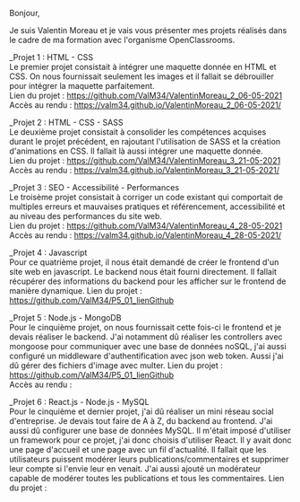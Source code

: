 Bonjour,

Je suis Valentin Moreau et je vais vous présenter mes projets réalisés dans le cadre de ma formation avec l'organisme OpenClassrooms.

_Projet 1 : HTML - CSS  
Le premier projet consistait à intégrer une maquette donnée en HTML et CSS. On nous fournissait seulement les images et il fallait se débrouiller pour intégrer la maquette parfaitement.  
Lien du projet : https://github.com/ValM34/ValentinMoreau_2_06-05-2021  
Accès au rendu : https://valm34.github.io/ValentinMoreau_2_06-05-2021/  

_Projet 2 : HTML - CSS - SASS  
Le deuxième projet consistait à consolider les compétences acquises durant le projet précédent, en rajoutant l'utilisation de SASS et la création d'animations en CSS. Il fallait là aussi intégrer une maquette donnée.  
Lien du projet : https://github.com/ValM34/ValentinMoreau_3_21-05-2021  
Accès au rendu : https://valm34.github.io/ValentinMoreau_3_21-05-2021/  

_Projet 3 : SEO - Accessibilité - Performances  
Le troisème projet consistait à corriger un code existant qui comportait de multiples erreurs et mauvaises pratiques et référencement, accessibilité et au niveau des performances du site web.  
Lien du projet : https://github.com/ValM34/ValentinMoreau_4_28-05-2021  
Accès au rendu : https://valm34.github.io/ValentinMoreau_4_28-05-2021/  

_Projet 4 : Javascript  
Pour ce quatrième projet, il nous était demandé de créer le frontend d'un site web en javascript. Le backend nous était fourni directement. Il fallait récupérer des informations du backend pour les afficher sur le frontend de manière dynamique.
Lien du projet : https://github.com/ValM34/P5_01_lienGithub  

_Projet 5 : Node.js - MongoDB  
Pour le cinquième projet, on nous fournissait cette fois-ci le frontend et je devais réaliser le backend. J'ai notamment dû réaliser les controllers avec mongoose pour communiquer avec une base de données noSQL, j'ai aussi configuré un middleware d'authentification avec json web token. Aussi j'ai dû gérer des fichiers d'image avec multer.
Lien du projet : https://github.com/ValM34/P5_01_lienGithub  
Accès au rendu : 

_Projet 6 : React.js - Node.js - MySQL  
Pour le cinquième et dernier projet, j'ai dû réaliser un mini réseau social d'entreprise. Je devais tout faire de A à Z, du backend au frontend. J'ai aussi dû configurer une base de données MySQL. Il m'était imposé d'utiliser un framework pour ce projet, j'ai donc choisis d'utiliser React. Il y avait donc une page d'accueil et une page avec un fil d'actualité. Il fallait que les utilisateurs puissent modérer leurs publications/commentaires et supprimer leur compte si l'envie leur en venait. J'ai aussi ajouté un modérateur capable de modérer toutes les publications et tous les commentaires.
Lien du projet : 

